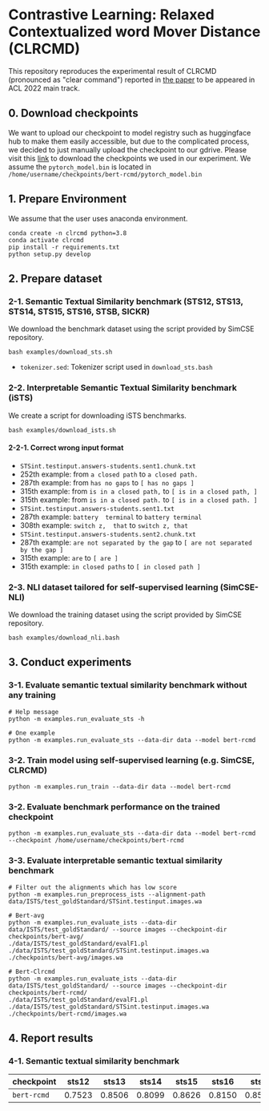 Contrastive Learning: Relaxed Contextualized word Mover Distance (CLRCMD)
==================

This repository reproduces the experimental result of CLRCMD (pronounced as "clear command") reported in [the paper](https://arxiv.org/abs/2202.13196) to be appeared in ACL 2022 main track.

## 0. Download checkpoints
We want to upload our checkpoint to model registry such as huggingface hub to make them easily accessible, but due to the complicated process, we decided to just manually upload the checkpoint to our gdrive.
Please visit this [link](https://drive.google.com/drive/folders/1q-a7z2Xy09dThp3FtCVdH2GprcEykgaa?usp=sharing) to download the checkpoints we used in our experiment.
We assume the `pytorch_model.bin` is located in `/home/username/checkpoints/bert-rcmd/pytorch_model.bin`

## 1. Prepare Environment
We assume that the user uses anaconda environment.
```
conda create -n clrcmd python=3.8
conda activate clrcmd
pip install -r requirements.txt
python setup.py develop
```

## 2. Prepare dataset

### 2-1. Semantic Textual Similarity benchmark (STS12, STS13, STS14, STS15, STS16, STSB, SICKR)
We download the benchmark dataset using the script provided by SimCSE repository.  
```
bash examples/download_sts.sh
```
* `tokenizer.sed`: Tokenizer script used in `download_sts.bash`

### 2-2. Interpretable Semantic Textual Similarity benchmark (iSTS)
We create a script for downloading iSTS benchmarks.
```
bash examples/download_ists.sh
```

#### 2-2-1. Correct wrong input format
* `STSint.testinput.answers-students.sent1.chunk.txt`
 * 252th example: from `a closed path` to `a closed path.`
 * 287th example: from `has no gaps` to `[ has no gaps ]`
 * 315th example: from `is in a closed path,` to `[ is in a closed path, ]`
 * 315th example: from `is in a closed path.` to `[ is in a closed path. ]`
* `STSint.testinput.answers-students.sent1.txt`
 * 287th example: `battery  terminal` to `battery terminal`
 * 308th example: `switch z,  that` to `switch z, that`
* `STSint.testinput.answers-students.sent2.chunk.txt`
 * 287th example: `are not separated by the gap` to `[ are not separated by the gap ]`
 * 315th example: `are` to `[ are ]`
 * 315th example: `in closed paths` to `[ in closed path ]`

### 2-3. NLI dataset tailored for self-supervised learning (SimCSE-NLI)
We download the training dataset using the script provided by SimCSE repository.
```
bash examples/download_nli.bash
```

## 3. Conduct experiments

### 3-1. Evaluate semantic textual similarity benchmark without any training
```
# Help message
python -m examples.run_evaluate_sts -h

# One example
python -m examples.run_evaluate_sts --data-dir data --model bert-rcmd
```

### 3-2. Train model using self-supervised learning (e.g. SimCSE, CLRCMD)
```
python -m examples.run_train --data-dir data --model bert-rcmd
```

### 3-2. Evaluate benchmark performance on the trained checkpoint
```
python -m examples.run_evaluate_sts --data-dir data --model bert-rcmd --checkpoint /home/username/checkpoints/bert-rcmd
```

### 3-3. Evaluate interpretable semantic textual similarity benchmark
```
# Filter out the alignments which has low score
python -m examples.run_preprocess_ists --alignment-path data/ISTS/test_goldStandard/STSint.testinput.images.wa

# Bert-avg
python -m examples.run_evaluate_ists --data-dir data/ISTS/test_goldStandard/ --source images --checkpoint-dir checkpoints/bert-avg/
./data/ISTS/test_goldStandard/evalF1.pl ./data/ISTS/test_goldStandard/STSint.testinput.images.wa ./checkpoints/bert-avg/images.wa

# Bert-Clrcmd
python -m examples.run_evaluate_ists --data-dir data/ISTS/test_goldStandard/ --source images --checkpoint-dir checkpoints/bert-rcmd/
./data/ISTS/test_goldStandard/evalF1.pl ./data/ISTS/test_goldStandard/STSint.testinput.images.wa ./checkpoints/bert-rcmd/images.wa
```

## 4. Report results

### 4-1. Semantic textual similarity benchmark
|checkpoint|sts12|sts13|sts14|sts15|sts16|stsb|sickr|avg|
|----------|-----|-----|-----|-----|-----|----|-----|---|
|`bert-rcmd`|0.7523|0.8506|0.8099|0.8626|0.8150|0.8521|0.8049|0.8211|
